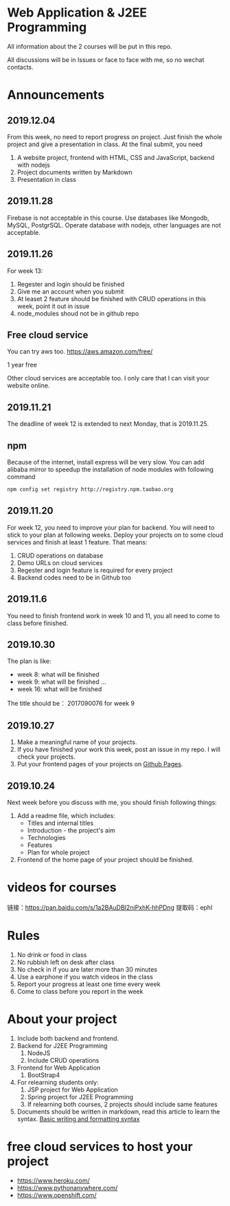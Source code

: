 # Web Application & J2EE Programming

All information about the 2 courses will be put in this repo.

All discussions will be in Issues or face to face with me, so no wechat contacts.

# Announcements

## 2019.12.04

From this week, no need to report progress on project. Just finish the whole project and give a presentation in class. At the final submit, you need

1. A website project, frontend with HTML, CSS and JavaScript, backend with nodejs
2. Project documents written by Markdown
3. Presentation in class

## 2019.11.28

Firebase is not acceptable in this course. Use databases like Mongodb, MySQL, PostgrSQL. Operate database with nodejs, other languages are not acceptable.

## 2019.11.26

For week 13:

1. Regester and login should be finished
2. Give me an account when you submit
3. At leaset 2 feature should be finished with CRUD operations in this week, point it out in issue
4. node_modules shoud not be in github repo

## Free cloud service

You can try aws too. https://aws.amazon.com/free/

1 year free

Other cloud services are acceptable too. I only care that I can visit your website online.

## 2019.11.21

The deadline of week 12 is extended to next Monday, that is 2019.11.25.

## npm

Because of the internet, install express will be very slow. You can add alibaba mirror to speedup the installation of node modules with following command

```bash
npm config set registry http://registry.npm.taobao.org
```

## 2019.11.20

For week 12, you need to improve your plan for backend. You will need to stick to your plan at following weeks. Deploy your projects on to some cloud services and finish at least 1 feature. That means:

1. CRUD operations on database
2. Demo URLs on cloud services
3. Regester and login feature is required for every project
4. Backend codes need to be in Github too

## 2019.11.6

You need to finish frontend work in week 10 and 11, you all need to come to class before finished.

## 2019.10.30

The plan is like:

- week 8: what will be finished
- week 9: what will be finished
  ...
- week 16: what will be finished

The title should be： 2017090076 for week 9

## 2019.10.27

1. Make a meaningful name of your projects.
2. If you have finished your work this week, post an issue in my repo. I will check your projects.
3. Put your frontend pages of your projects on [Github Pages](https://pages.github.com/).

## 2019.10.24

Next week before you discuss with me, you should finish following things:

1. Add a readme file, which includes:
   - Titles and internal titles
   - Introduction - the project's aim
   - Technologies
   - Features
   - Plan for whole project
2. Frontend of the home page of your project should be finished.

# videos for courses

链接：https://pan.baidu.com/s/1a2BAuDBI2niPxhK-hhPDng
提取码：ephl

# Rules

1. No drink or food in class
2. No rubbish left on desk after class
3. No check in if you are later more than 30 minutes
4. Use a earphone if you watch videos in the class
5. Report your progress at least one time every week
6. Come to class before you report in the week

# About your project

1. Include both backend and frontend.
2. Backend for J2EE Programming
   1. NodeJS
   2. Include CRUD operations
3. Frontend for Web Application
   1. BootStrap4
4. For relearning students only:
   1. JSP project for Web Application
   2. Spring project for J2EE Programming
   3. If relearning both courses, 2 projects should include same features
5. Documents should be written in markdown, read this article to learn the syntax. [Basic writing and formatting syntax](https://help.github.com/en/github/writing-on-github/basic-writing-and-formatting-syntax)

# free cloud services to host your project

- https://www.heroku.com/
- https://www.pythonanywhere.com/
- https://www.openshift.com/

